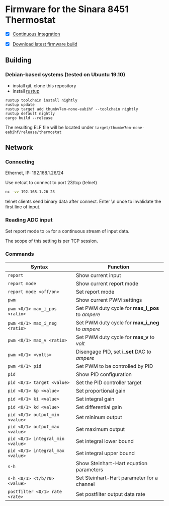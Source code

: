 # Firmware for the Sinara 8451 Thermostat

- [x] [Continuous Integration](https://nixbld.m-labs.hk/job/stm32/stm32/thermostat)
- [x] [Download latest firmware build](https://nixbld.m-labs.hk/job/stm32/stm32/thermostat/latest/download-by-type/file/binary-dist)


## Building

### Debian-based systems (tested on Ubuntu 19.10)

- install git, clone this repository
- install [rustup](https://rustup.rs/)

```shell
rustup toolchain install nightly
rustup update
rustup target add thumbv7em-none-eabihf --toolchain nightly
rustup default nightly
cargo build --release
```

The resulting ELF file will be located under `target/thumbv7em-none-eabihf/release/thermostat`


## Network

### Connecting

Ethernet, IP: 192.168.1.26/24

Use netcat to connect to port 23/tcp (telnet)
```sh
nc -vv 192.168.1.26 23
```

telnet clients send binary data after connect. Enter \n once to
invalidate the first line of input.


### Reading ADC input

Set report mode to `on` for a continuous stream of input data.

The scope of this setting is per TCP session.


### Commands

| Syntax                           | Function                                        |
| ---                              | ---                                             |
| `report`                         | Show current input                              |
| `report mode`                    | Show current report mode                        |
| `report mode <off/on>`           | Set report mode                                 |
| `pwm`                            | Show current PWM settings                       |
| `pwm <0/1> max_i_pos <ratio>`    | Set PWM duty cycle for **max_i_pos** to *ampere* |
| `pwm <0/1> max_i_neg <ratio>`    | Set PWM duty cycle for **max_i_neg** to *ampere* |
| `pwm <0/1> max_v <ratio>`        | Set PWM duty cycle for **max_v** to *volt*     |
| `pwm <0/1> <volts>`              | Disengage PID, set **i_set** DAC to *ampere*     |
| `pwm <0/1> pid`                  | Set PWM to be controlled by PID                 |
| `pid`                            | Show PID configuration                          |
| `pid <0/1> target <value>`       | Set the PID controller target                   |
| `pid <0/1> kp <value>`           | Set proportional gain                           |
| `pid <0/1> ki <value>`           | Set integral gain                               |
| `pid <0/1> kd <value>`           | Set differential gain                           |
| `pid <0/1> output_min <value>`   | Set mininum output                              |
| `pid <0/1> output_max <value>`   | Set maximum output                              |
| `pid <0/1> integral_min <value>` | Set integral lower bound                        |
| `pid <0/1> integral_max <value>` | Set integral upper bound                        |
| `s-h`                            | Show Steinhart-Hart equation parameters         |
| `s-h <0/1> <t/b/r0> <value>`     | Set Steinhart-Hart parameter for a channel      |
| `postfilter <0/1> rate <rate>`   | Set postfilter output data rate                 |
